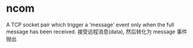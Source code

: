 ncom
====

A TCP socket pair which trigger a 'message' event only when the full message has been received.
接受远程消息(data), 然后转化为 message 事件抛出